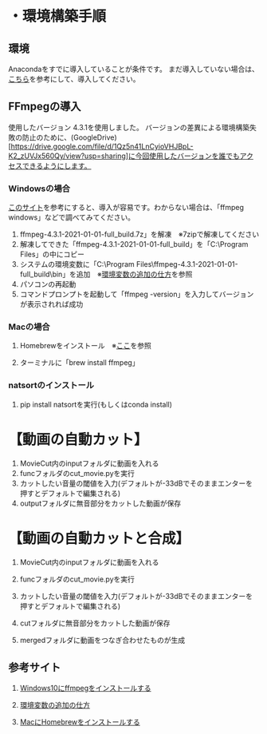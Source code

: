 # ・環境構築手順
## 環境
Anacondaをすでに導入していることが条件です。
まだ導入していない場合は、[こちら](https://www.youtube.com/watch?v=1s20lu7_SUM&t=3s)を参考にして、導入してください。
## FFmpegの導入
使用したバージョン
4.3.1を使用しました。
バージョンの差異による環境構築失敗の防止のために、(GoogleDrive)[https://drive.google.com/file/d/1Qz5n41LnCyioVHJBpL-K2_zUVJx560Qy/view?usp=sharing]に今回使用したバージョンを誰でもアクセスできるようにします。

### Windowsの場合
[このサイト](https://rikoubou.hatenablog.com/entry/2019/11/07/144533)を参考にすると、導入が容易です。わからない場合は、「ffmpeg windows」などで調べてみてください。

1. ffmpeg-4.3.1-2021-01-01-full_build.7z」を解凍　※7zipで解凍してください
1. 解凍してできた「ffmpeg-4.3.1-2021-01-01-full_build」を「C:\Program Files」の中にコピー
1. システムの環境変数に「C:\Program Files\ffmpeg-4.3.1-2021-01-01-full_build\bin」を追加　※[環境変数の追加の仕方](https://www.atmarkit.co.jp/ait/articles/1805/11/news035.html)を参照
1. パソコンの再起動	
1. コマンドプロンプトを起動して「ffmpeg -version」を入力してバージョンが表示されれば成功
	
### Macの場合
1. Homebrewをインストール　※[ここ](https://codelab.website/mac-homebrew/)を参照
	
1. ターミナルに「brew install ffmpeg」
	
### natsortのインストール
1. pip install natsortを実行(もしくはconda install)

# 【動画の自動カット】

1. MovieCut内のinputフォルダに動画を入れる
2. funcフォルダのcut_movie.pyを実行
3. カットしたい音量の閾値を入力(デフォルトが-33dBでそのままエンターを押すとデフォルトで編集される)
4. outputフォルダに無音部分をカットした動画が保存

# 【動画の自動カットと合成】
1. MovieCut内のinputフォルダに動画を入れる
2. funcフォルダのcut_movie.pyを実行
3. カットしたい音量の閾値を入力(デフォルトが-33dBでそのままエンターを押すとデフォルトで編集される)

4. cutフォルダに無音部分をカットした動画が保存

5. mergedフォルダに動画をつなぎ合わせたものが生成

## 参考サイト
1. [Windows10にffmpegをインストールする](https://rikoubou.hatenablog.com/entry/2019/11/07/144533)
1. [環境変数の追加の仕方](https://www.atmarkit.co.jp/ait/articles/1805/11/news035.html)

1. [MacにHomebrewをインストールする](https://codelab.website/mac-homebrew/)
